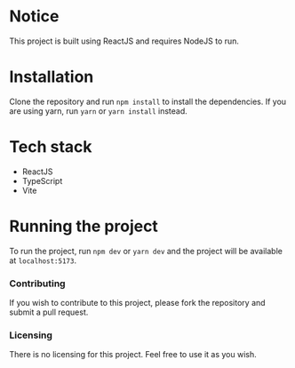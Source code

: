 # Notice 
This project is built using ReactJS and requires NodeJS to run.

# Installation
Clone the repository and run `npm install` to install the dependencies.
If you are using yarn, run `yarn` or `yarn install` instead.


# Tech stack
- ReactJS
- TypeScript
- Vite

# Running the project

To run the project, run `npm dev` or `yarn dev` and the project will be available at `localhost:5173`.


### Contributing

If you wish to contribute to this project, please fork the repository and submit a pull request.


### Licensing

There is no licensing for this project. Feel free to use it as you wish.

